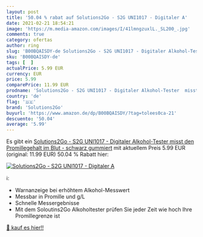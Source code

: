 ```yaml
---
layout: post
title: '50.04 % rabat auf Solutions2Go - S2G UNI1017 - Digitaler A'
date: 2021-02-21 18:54:21
image: 'https://m.media-amazon.com/images/I/41lmngzuxlL._SL200_.jpg'
comments: true
category: ofertas
author: ring
slug: 'B00BQAISDY-de Solutions2Go - S2G UNI1017 - Digitaler Alkohol-Tester...'
sku: 'B00BQAISDY-de'
tags: [  ]
actualPrice: 5.99 EUR
currency: EUR
price: 5.99
comparePrice: 11.99 EUR
prodname: 'Solutions2Go - S2G UNI1017 - Digitaler Alkohol-Tester  misst den Promillegehalt im Blut - schwarz gummiert'
country: 'de'
flag: '🇩🇪'
brand: 'Solutions2Go'
buyurl: 'https://www.amazon.de/dp/B00BQAISDY/?tag=tolees0ca-21'
descuento: '50.04'
average: '5.99'
---
```


Es gibt ein [Solutions2Go - S2G UNI1017 - Digitaler Alkohol-Tester  misst den Promillegehalt im Blut - schwarz gummiert](https://www.amazon.de/dp/B00BQAISDY/?tag=tolees0ca-21) mit aktuellem Preis 5.99 EUR (original: 11.99 EUR) 50.04 % Rabatt hier:

[![Solutions2Go - S2G UNI1017 - Digitaler A](https://m.media-amazon.com/images/I/41lmngzuxlL._SL200_.jpg)](https://www.amazon.de/dp/B00BQAISDY/?tag=tolees0ca-21)

ℹ️:

- Warnanzeige bei erhöhtem Alkohol-Messwert
- Messbar in Promille und g/L
- Schnelle Messergebnisse
- Mit dem Soloutins2Go Alkoholtester prüfen Sie jeder Zeit wie hoch Ihre Promillegrenze ist

[🛒 kauf es hier!!](https://www.amazon.de/dp/B00BQAISDY/?tag=tolees0ca-21)
